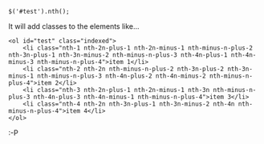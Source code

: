     $('#test').nth();

It will add classes to the elements like...

    <ol id="test" class="indexed">
        <li class="nth-1 nth-2n-plus-1 nth-2n-minus-1 nth-minus-n-plus-2 nth-3n-plus-1 nth-3n-minus-2 nth-minus-n-plus-3 nth-4n-plus-1 nth-4n-minus-3 nth-minus-n-plus-4">item 1</li>
        <li class="nth-2 nth-2n nth-minus-n-plus-2 nth-3n-plus-2 nth-3n-minus-1 nth-minus-n-plus-3 nth-4n-plus-2 nth-4n-minus-2 nth-minus-n-plus-4">item 2</li>
        <li class="nth-3 nth-2n-plus-1 nth-2n-minus-1 nth-3n nth-minus-n-plus-3 nth-4n-plus-3 nth-4n-minus-1 nth-minus-n-plus-4">item 3</li>
        <li class="nth-4 nth-2n nth-3n-plus-1 nth-3n-minus-2 nth-4n nth-minus-n-plus-4">item 4</li>
    </ol>

:-P

